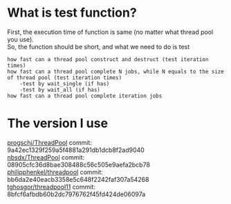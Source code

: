 # What is test function?
First, the execution time of function is same (no matter what thread pool you use).<br>
So, the function should be short, and what we need to do is test

	how fast can a thread pool construct and destruct (test iteration times)
	how fast can a thread pool complete N jobs, while N equals to the size of thread pool (test iteration times)
		-test by wait_single (if has)
		-test by wait_all (if has)
	how fast can a thread pool complete iteration jobs
# The version I use
[progschj/ThreadPool](https://github.com/progschj/ThreadPool) commit: 9a42ec1329f259a5f4881a291db1dcb8f2ad9040<br>
[nbsdx/ThreadPool](https://github.com/nbsdx/ThreadPool) commit: 08905cfc36d8bae308488c56c505e9aefa2bcb78<br>
[philipphenkel/threadpool](https://github.com/philipphenkel/threadpool) commit: bb6da2e40eacb3358e5c648f2242faf307a54268<br>
[tghosgor/threadpool11](https://github.com/tghosgor/threadpool11) commit: 8bfcf6afbdb60b2dc7976762f45fd424de06097a